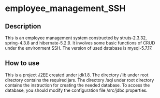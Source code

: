 # employee_management_SSH
## Description
This is an employee management system constructed by struts-2.3.32, spring-4.3.8 and hibernate-5.2.9. 
It involves some basic functions of CRUD under the environment SSH. 
The version of used database is mysql-5.7.17.
## How to use
This is a project J2EE created under jdk1.8. 
The directory /lib under root directory contains the required jars. 
The directory /sql under root directory contains the instruction for creating the needed database. 
To access the database, you should modify the configuration file /src/jdbc.properties.
